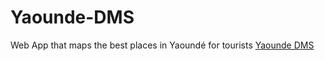 # Yaounde-DMS
Web App that maps the best places in Yaoundé for tourists
[Yaounde DMS ](https://site-8913310-6536-4321.mystrikingly.com/)
